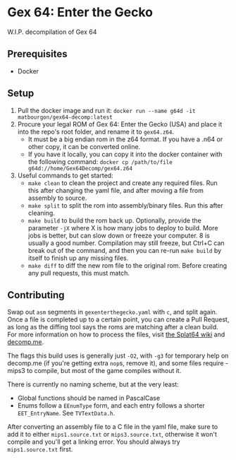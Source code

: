 # Gex 64: Enter the Gecko

W.I.P. decompilation of Gex 64

## Prerequisites
* Docker

## Setup

1. Pull the docker image and run it: `docker run --name g64d -it matbourgon/gex64-decomp:latest`
2. Procure your legal ROM of Gex 64: Enter the Gecko (USA) and place it into the repo's root folder, and rename it to `gex64.z64`.
    * It must be a big endian rom in the z64 format. If you have a .n64 or other copy, it can be converted online.
    * If you have it locally, you can copy it into the docker container with the following command: `docker cp /path/to/file g64d://home/Gex64Decomp/gex64.z64`
3. Useful commands to get started:
    * `make clean` to clean the project and create any required files. Run this after changing the yaml file, and after moving a file from assembly to source.
    * `make split` to split the rom into assembly/binary files. Run this after cleaning.
    * `make build` to build the rom back up. Optionally, provide the parameter `-jX` where X is how many jobs to deploy to build. More jobs is better, but can slow down or freeze your computer. 8 is usually a good number. Compilation may still freeze, but Ctrl+C can break out of the command, and then you can re-run `make build` by itself to finish up any missing files.
    * `make diff` to diff the new rom file to the original rom. Before creating any pull requests, this must match.

## Contributing
Swap out `asm` segments in `gexenterthegecko.yaml` with `c`, and split again. Once a file is completed up to a certain point, you can create a Pull Request, as long as the diffing tool says the roms are matching after a clean build. For more information on how to process the files, visit [the Splat64 wiki](https://github.com/ethteck/splat/wiki/General-Workflow) and [decomp.me](https://decomp.me/).

The flags this build uses is generally just `-O2`, with `-g3` for temporary help on decomp.me (if you're getting extra `nop`s, remove it), and some files require -mips3 to compile, but most of the game compiles without it.

There is currently no naming scheme, but at the very least:
* Global functions should be named in PascalCase
* Enums follow a `EEnumType` form, and each entry follows a shorter `EET_EntryName`. See `TVTextData.h`.

After converting an assembly file to a C file in the yaml file, make sure to add it to either `mips1.source.txt` or `mips3.source.txt`, otherwise it won't compile and you'll get a linking error. You should always try `mips1.source.txt` first.
